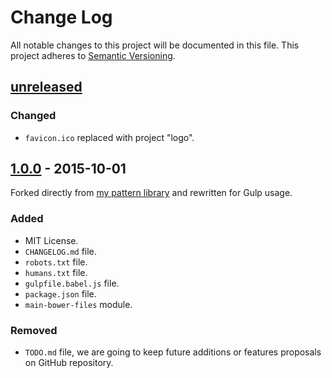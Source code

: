 # Change Log
All notable changes to this project will be documented in this file.
This project adheres to [Semantic Versioning](http://semver.org/).

## [unreleased][unreleased]

### Changed

- `favicon.ico` replaced with project "logo".

## [1.0.0][1.0.0] - 2015-10-01

Forked directly from [my pattern library](https://github.com/thinkxl/pattern-library) and rewritten for Gulp usage.

### Added

- MIT License. 
- `CHANGELOG.md` file.
- `robots.txt` file.
- `humans.txt` file.
- `gulpfile.babel.js` file.
- `package.json` file.
- `main-bower-files` module.

### Removed

- `TODO.md` file, we are going to keep future additions or features proposals on GitHub repository.

[unreleased]: https://github.com/thinkxl/boilerplate/compare/1.0.0...HEAD 
[1.0.0]: https://github.com/thinkxl/boilerplate/tree/1.0.0
